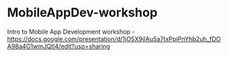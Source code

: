 # MobileAppDev-workshop
Intro to Mobile App Development workshop - https://docs.google.com/presentation/d/1jO5X9jIAu5a7txPpiPnYhb2uh_fDOA98a4G1wmJQtI4/edit?usp=sharing

